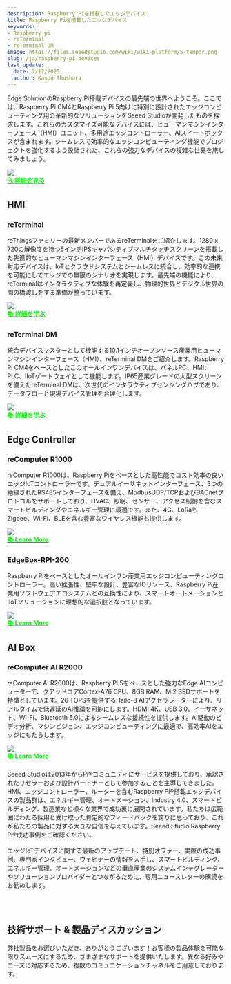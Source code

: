 ```yaml
---
description: Raspberry Piを搭載したエッジデバイス
title: Raspberry Piを搭載したエッジデバイス
keywords:
- Raspberry pi
- reTerminal
- reTerminal DM
image: https://files.seeedstudio.com/wiki/wiki-platform/S-tempor.png
slug: /ja/raspberry-pi-devices
last_update:
  date: 2/17/2025
  author: Kasun Thushara
---
```



Edge SolutionのRaspberry Pi搭載デバイスの最先端の世界へようこそ。ここでは、Raspberry Pi CM4とRaspberry Pi 5向けに特別に設計されたエッジコンピューティング用の革新的なソリューションをSeeed Studioが開発したものを探求します。これらのカスタマイズ可能なデバイスには、ヒューマンマシンインターフェース（HMI）ユニット、多用途エッジコントローラー、AIスイートボックスが含まれます。シームレスで効率的なエッジコンピューティング機能でプロジェクトを強化するよう設計された、これらの強力なデバイスの複雑な世界を旅してみましょう。

<div style={{textAlign:'center'}}><img src="https://files.seeedstudio.com/wiki/ReTerminal/banner.png" style={{width:1000, height:'auto'}}/></div>

<div class="get_one_now_container" style={{textAlign: 'center'}}><a class="get_one_now_item" href="https://www.seeedstudio.com/raspberry-pi" target="_blank"><strong><span><font color={'FFFFFF'} size={"4"}>🔍 詳細を見る</font></span></strong></a></div>

## HMI

### reTerminal

reThingsファミリーの最新メンバーであるreTerminalをご紹介します。1280 x 720の解像度を持つ5インチIPSキャパシティブマルチタッチスクリーンを搭載した先進的なヒューマンマシンインターフェース（HMI）デバイスです。この未来対応デバイスは、IoTとクラウドシステムとシームレスに統合し、効率的な連携を可能にしてエッジでの無限のシナリオを実現します。最先端の機能により、reTerminalはインタラクティブな体験を再定義し、物理的世界とデジタル世界の間の橋渡しをする準備が整っています。

<div style={{textAlign:'center'}}><img src="https://files.seeedstudio.com/wiki/ReTerminal/New/reTerminal_new.jpg" style={{width:800, height:'auto'}}/></div>

<div class="get_one_now_container" style={{textAlign: 'center'}}><a class="get_one_now_item" href="https://wiki.seeedstudio.com/reTerminal_Intro/" target="_blank" rel="noopener noreferrer"><strong><span><font color={'FFFFFF'} size={"4"}>📚 詳細を学ぶ</font></span></strong></a></div>

### reTerminal DM

統合デバイスマスターとして機能する10.1インチオープンソース産業用ヒューマンマシンインターフェース（HMI）、reTerminal DMをご紹介します。Raspberry Pi CM4をベースとしたこのオールインワンデバイスは、パネルPC、HMI、PLC、IIoTゲートウェイとして機能します。IP65産業グレードの大型スクリーンを備えたreTerminal DMは、次世代のインタラクティブセンシングハブであり、データフローと現場デバイス管理を合理化します。

<div style={{textAlign:'center'}}><img src="https://wdcdn.qpic.cn/MTY4ODg1NjEyODQyNTE2Nw_928147_NLYXC-4cRuQd5Tra_1681284617?w=1200&h=713" style={{width:800, height:'auto'}}/></div>

<div class="get_one_now_container" style={{textAlign: 'center'}}><a class="get_one_now_item" href="https://wiki.seeedstudio.com/reTerminal-dm_Intro/" target="_blank" rel="noopener noreferrer"><strong><span><font color={'FFFFFF'} size={"4"}>📚 詳細を学ぶ</font></span></strong></a></div>

## Edge Controller

### reComputer R1000

reComputer R1000は、Raspberry Piをベースとした高性能でコスト効率の良いエッジIoTコントローラーです。デュアルイーサネットインターフェース、3つの絶縁されたRS485インターフェースを備え、ModbusUDP/TCPおよびBACnetプロトコルをサポートしており、HVAC、照明、センサー、アクセス制御を含むスマートビルディングやエネルギー管理に最適です。また、4G、LoRa®、Zigbee、Wi-Fi、BLEを含む豊富なワイヤレス機能も提供します。

<div style={{textAlign:'center'}}><img src="https://files.seeedstudio.com/wiki/reComputer-R1000/recomputer_r_images/01.png" style={{width:800, height:600}}/></div>

<div class="get_one_now_container" style={{textAlign: 'center'}}><a class="get_one_now_item" href="https://wiki.seeedstudio.com/recomputer_r/" target="_blank" rel="noopener noreferrer"><strong><span><font color={'FFFFFF'} size={"4"}>📚 Learn More</font></span></strong></a></div>

### EdgeBox-RPI-200

Raspberry Piをベースとしたオールインワン産業用エッジコンピューティングコントローラー。高い拡張性、堅牢な設計、豊富なIOリソース、Raspberry Pi産業用ソフトウェアエコシステムとの互換性により、スマートオートメーションとIIoTソリューションに理想的な選択肢となっています。

<div style={{textAlign:'center'}}><img src="https://media-cdn.seeedstudio.com/media/catalog/product/cache/bb49d3ec4ee05b6f018e93f896b8a25d/1/-/1-102991599_edgebox-rpi-200-first.jpg" style={{width:800, height:'auto'}}/></div>

<div class="get_one_now_container" style={{textAlign: 'center'}}><a class="get_one_now_item" href="https://files.seeedstudio.com/wiki/Edge_Box/EdgeBox-RPi-200_Edge_Computing_Controller_User_Manual.pdf" target="_blank" rel="noopener noreferrer"><strong><span><font color={'FFFFFF'} size={"4"}>📚 Learn More</font></span></strong></a></div>

## AI Box

### reComputer AI R2000

reComputer AI R2000は、Raspberry Pi 5をベースとした強力なEdge AIコンピューターで、クアッドコアCortex-A76 CPU、8GB RAM、M.2 SSDサポートを特徴としています。26 TOPSを提供するHailo-8 AIアクセラレーターにより、リアルタイムで低遅延のAI推論を可能にします。HDMI 4K、USB 3.0、イーサネット、Wi-Fi、Bluetooth 5.0によるシームレスな接続性を提供します。AI駆動のビデオ分析、マシンビジョン、エッジコンピューティングに最適で、高効率AIをエッジにもたらします。

<div style={{textAlign:'center'}}><img src="https://media-cdn.seeedstudio.com/media/catalog/product/cache/bb49d3ec4ee05b6f018e93f896b8a25d/1/_/1_24_1.jpg" style={{width:800, height:'auto'}}/></div>

<div class="get_one_now_container" style={{textAlign: 'center'}}><a class="get_one_now_item" href="https://wiki.seeedstudio.com/r2000_series_getting_start/" target="_blank" rel="noopener noreferrer"><strong><span><font color={'FFFFFF'} size={"4"}>📚 Learn More</font></span></strong></a></div>

<br />
Seeed Studioは2013年からPi®コミュニティにサービスを提供しており、承認されたリセラーおよび設計パートナーとして参加することを主導してきました。HMI、エッジコントローラー、ルーターを含むRaspberry Pi®搭載エッジデバイスの製品群は、エネルギー管理、オートメーション、Industry 4.0、スマートビルディング、製造業など様々な業界で成功裏に展開されています。私たちは広範囲にわたる採用と受け取った肯定的なフィードバックを誇りに思っており、これが私たちの製品に対する大きな自信を与えています。Seeed Studio Raspberry Pi®成功事例をご確認ください。

<br />

<div class="button_tech_support_container">
<a href="https://files.seeedstudio.com/wiki/Raspberry_Pi/raspberry-pi-success-cases.pdf" class="button_picase"></a>
</div>

<br />
エッジIoTデバイスに関する最新のアップデート、特別オファー、実際の成功事例、専門家インタビュー、ウェビナーの情報を入手し、スマートビルディング、エネルギー管理、オートメーションなどの垂直産業のシステムインテグレーターやソリューションプロバイダーとつながるために、専用ニュースレターの購読をお勧めします。

<br /><br />

<div class="button_tech_support_container">
<a href="https://mailchi.mp/seeed.cc/edge-subscriber" class="button_pimail"></a>
</div>

## 技術サポート & 製品ディスカッション

弊社製品をお選びいただき、ありがとうございます！お客様の製品体験を可能な限りスムーズにするため、さまざまなサポートを提供いたします。異なる好みやニーズに対応するため、複数のコミュニケーションチャネルをご用意しております。

<div class="button_tech_support_container">
<a href="https://forum.seeedstudio.com/" class="button_forum"></a>
<a href="https://www.seeedstudio.com/contacts" class="button_email"></a>
</div>

<div class="button_tech_support_container">
<a href="https://discord.gg/eWkprNDMU7" class="button_discord"></a>
<a href="https://github.com/Seeed-Studio/wiki-documents/discussions/69" class="button_discussion"></a>
</div>
